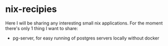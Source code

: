 # nix-recipies

Here I will be sharing any interesting small nix applications. For the moment there's only 1 thing I want to share: 
- pg-server, for easy running of postgres servers locally without docker
